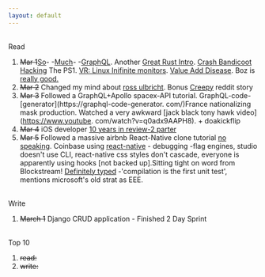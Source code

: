 ```yaml
---
layout: default
---
```



<br>Read

1. ~~Mar 1~~[So](https://reactjs.org/blog/2015/05/01/graphql-introduction.html)-  -[Much](https://36-concepts-graphql.netlify.com/)-  -[GraphQL](https://courses.edx.org/courses/course-v1:LinuxFoundationX+LFS141x+3T2019/course/). Another [Great Rust Intro](https://fasterthanli.me/blog/2020/a-half-hour-to-learn-rust/). [Crash Bandicoot Hacking](https://www.youtube.com/watch?v=izxXGuVL21o) The PS1. [VR: Linux Inifinite monitors](https://github.com/SimulaVR/Simula). [Value Add Disease](https://boz.com/articles/vad). Boz is [really good.](https://boz.com/articles/short-memory)
1. ~~Mar 2~~ Changed my mind about [ross ulbricht](https://www.youtube.com/watch?v=GpMP6Nh3FvU). Bonus [Creepy](https://www.youtube.com/watch?v=7vQyrlW8ahw ) reddit story
1. ~~Mar 3~~ Followed a GraphQL+Apollo spacex-API tutorial. GraphQL-code-[generator](https://graphql-code-generator.
com/)France nationalizing mask production. Watched a very awkward [jack black tony hawk video](https://www.youtube.
com/watch?v=q0adx9AAPH8). + doakickflip
1. ~~Mar 4~~ iOS developer [10 years in review-2 parter](https://ashfurrow.com/blog/5-years-of-ios/)
1. ~~Mar 5~~ Followed a massive airbnb React-Native clone tutorial [no speaking](https://www.youtube.com/watch?v=qJgPT_kJzog&list=PLOg2mrFoc1TuKfcp4Ll-h2AFzSmujppnZ&index=14). Coinbase using [react-native](https://blog.coinbase.com/onboarding-thousands-of-users-with-react-native-361219066df4) - debugging -flag engines, studio doesn't use CLI, react-native css styles don't cascade, everyone is apparently using hooks [not backed up].Sitting tight on word from Blockstream! [Definitely typed](https://blog.johnnyreilly.com/2019/10/definitely-typed-movie.html) -'compilation is the first unit test', mentions microsoft's old strat as EEE.


<br>Write

1. ~~March 1~~ Django CRUD application - Finished 2 Day Sprint


<br>Top 10

1. ~~read:~~
2. ~~write:~~
